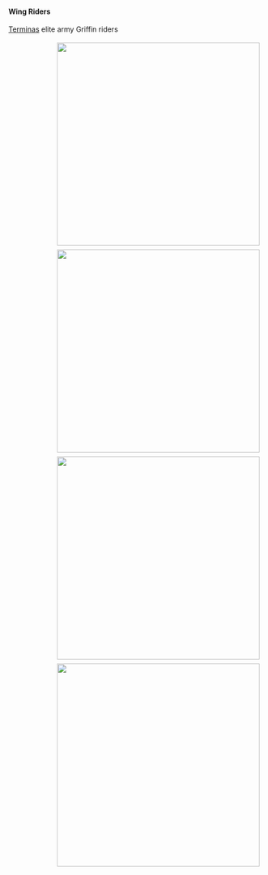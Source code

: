 #### Wing Riders


[Terminas](/kingdoms/termina) elite army
Griffin riders

<div class="span3" style="float:right; padding: 4px 8px 4px 8px;">
    <img src="/static/images/wing_riders1.jpg" height="auto" width="400px">
</div>

<div class="span3" style="float:right; padding: 4px 8px 4px 8px;">
    <img src="/static/images/wing_riders2.jpg" height="auto" width="400px">
</div>

<div class="span3" style="float:right; padding: 4px 8px 4px 8px;">
    <img src="/static/images/wing_riders3.jpg" height="auto" width="400px">
</div>

<div class="span3" style="float:right; padding: 4px 8px 4px 8px;">
    <img src="/static/images/wing_riders4.jpg" height="auto" width="400px">
</div>
